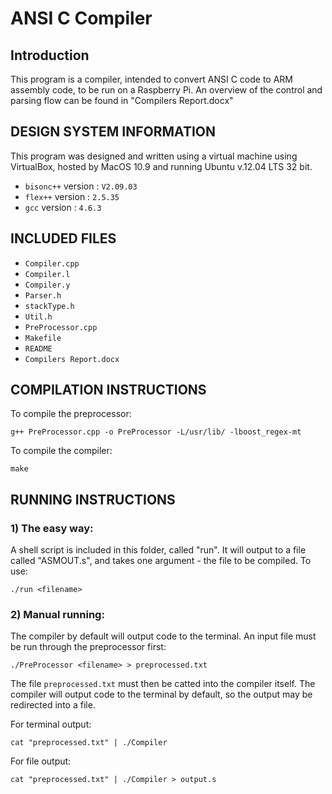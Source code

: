 # ANSI C Compiler

## Introduction
This program is a compiler, intended to convert 
ANSI C code to ARM assembly code, to be run on a 
Raspberry Pi. An overview of the control and parsing
flow can be found in "Compilers Report.docx"

## DESIGN SYSTEM INFORMATION
This program was designed and written using a
virtual machine using VirtualBox, hosted by 
MacOS 10.9 and running Ubuntu v.12.04 LTS 32 bit.
- `bisonc++` version	: `V2.09.03`
- `flex++` version	: `2.5.35`
- `gcc` version		: `4.6.3`


## INCLUDED FILES
- `Compiler.cpp`
- `Compiler.l`
- `Compiler.y`
- `Parser.h`
- `stackType.h`
- `Util.h`
- `PreProcessor.cpp`
- `Makefile`
- `README`
- `Compilers Report.docx`


## COMPILATION INSTRUCTIONS
To compile the preprocessor:

`g++ PreProcessor.cpp -o PreProcessor -L/usr/lib/ -lboost_regex-mt`

To compile the compiler:

`make`


## RUNNING INSTRUCTIONS
### 1) The easy way:
A shell script is included in this folder, called "run".
It will output to a file called "ASMOUT.s", and takes
one argument - the file to be compiled.
To use:

`./run <filename>`

### 2) Manual running:

The compiler by default will output code to the terminal.
An input file must be run through the preprocessor first:

`./PreProcessor <filename> > preprocessed.txt`

The file `preprocessed.txt` must then be catted into the
compiler itself. The compiler will output code to the terminal
by default, so the output may be redirected into a file.

For terminal output:

`cat "preprocessed.txt" | ./Compiler`

For file output:

`cat "preprocessed.txt" | ./Compiler > output.s`


